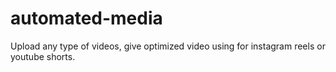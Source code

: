 # automated-media
Upload any type of videos, give optimized video using for instagram reels or youtube shorts.
